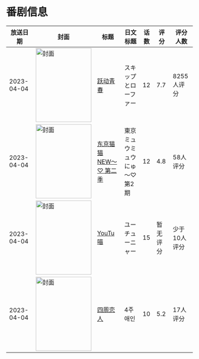 # 番剧信息

|放送日期|封面|标题|日文标题|话数|评分|评分人数|
|---|---|---|---|---|---|---|
|2023-04-04|<img src="//lain.bgm.tv/pic/cover/c/63/4e/357961_RtPiz.jpg" alt="封面" style="width:150px;height:200px;object-fit:cover;">|[跃动青春](https://bangumi.tv/subject/357961)|スキップとローファー|12|7.7|8255人评分|
|2023-04-04|<img src="//lain.bgm.tv/pic/cover/c/6a/aa/402136_1t11g.jpg" alt="封面" style="width:150px;height:200px;object-fit:cover;">|[东京猫猫 NEW～♡ 第二季](https://bangumi.tv/subject/402136)|東京ミュウミュウ にゅ～♡ 第2期|12|4.8|58人评分|
|2023-04-04|<img src="//lain.bgm.tv/pic/cover/c/29/4d/426284_CPZdI.jpg" alt="封面" style="width:150px;height:200px;object-fit:cover;">|[YouTu喵](https://bangumi.tv/subject/426284)|ユーチューニャー|15|暂无评分|少于10人评分|
|2023-04-04|<img src="//lain.bgm.tv/pic/cover/c/92/34/427004_ZQ954.jpg" alt="封面" style="width:150px;height:200px;object-fit:cover;">|[四周恋人](https://bangumi.tv/subject/427004)|4주 애인|10|5.2|17人评分|
